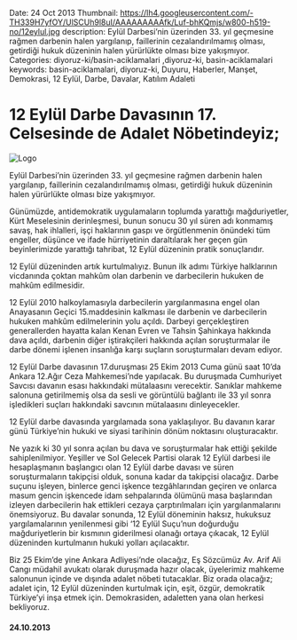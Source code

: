 Date: 24 Oct 2013
Thumbnail: https://lh4.googleusercontent.com/-TH339H7yfOY/UlSCUh9l8uI/AAAAAAAAAfk/Luf-bhKQmjs/w800-h519-no/12eylul.jpg
description: Eylül Darbesi’nin üzerinden 33. yıl geçmesine rağmen darbenin halen yargılanıp, faillerinin cezalandırılmamış olması, getirdiği hukuk düzeninin halen yürürlükte olması bize yakışmıyor.
Categories: diyoruz-ki/basin-aciklamalari ,diyoruz-ki, basin-aciklamalari
keywords: basin-aciklamalari, diyoruz-ki, Duyuru, Haberler, Manşet, Demokrasi, 12 Eylül, Darbe, Davalar, Katılım Adaleti


# 12 Eylül Darbe Davasının 17. Celsesinde de Adalet Nöbetindeyiz;

![Logo](https://lh4.googleusercontent.com/-TH339H7yfOY/UlSCUh9l8uI/AAAAAAAAAfk/Luf-bhKQmjs/w800-h519-no/12eylul.jpg)

 Eylül Darbesi’nin üzerinden 33. yıl geçmesine rağmen darbenin halen yargılanıp, faillerinin cezalandırılmamış olması, getirdiği hukuk düzeninin halen yürürlükte olması bize yakışmıyor.

Günümüzde, antidemokratik uygulamaların toplumda yarattığı mağduriyetler, Kürt Meselesinin derinleşmesi, bunun sonucu 30 yıl süren adı konmamış savaş, hak ihlalleri, işçi haklarının gaspı ve örgütlenmenin önündeki tüm engeller, düşünce ve ifade hürriyetinin daraltılarak her geçen gün beyinlerimizde yarattığı tahribat, 12 Eylül düzeninin pratik sonuçlarıdır.

12 Eylül düzeninden artık kurtulmalıyız. Bunun ilk adımı Türkiye halklarının vicdanında çoktan mahkûm olan darbenin ve darbecilerin hukuken de mahkûm edilmesidir.

12 Eylül 2010 halkoylamasıyla darbecilerin yargılanmasına engel olan Anayasanın Geçici 15.maddesinin kalkması ile darbenin ve darbecilerin hukuken mahkûm edilmelerinin yolu açıldı. Darbeyi gerçekleştiren generallerden hayatta kalan Kenan Evren ve Tahsin Şahinkaya hakkında dava açıldı, darbenin diğer iştirakçileri hakkında açılan soruşturmalar ile darbe dönemi işlenen insanlığa karşı suçların soruşturmaları devam ediyor.

12 Eylül Darbe davasının 17.duruşması 25 Ekim 2013 Cuma günü saat 10’da Ankara 12.Ağır Ceza Mahkemesi’nde yapılacak. Bu duruşmada Cumhuriyet Savcısı davanın esası hakkındaki mütalaasını verecektir. Sanıklar mahkeme salonuna getirilmemiş olsa da sesli ve görüntülü bağlantı ile 33 yıl sonra işledikleri suçları hakkındaki savcının mütalaasını dinleyecekler.

12 Eylül darbe davasında yargılamada sona yaklaşılıyor. Bu davanın karar günü Türkiye’nin hukuki ve siyasi tarihinin dönüm noktasını oluşturacaktır.

Ne yazık ki 30 yıl sonra açılan bu dava ve soruşturmalar hak ettiği şekilde sahiplenilmiyor. Yeşiller ve Sol Gelecek Partisi olarak 12 Eylül darbesi ile hesaplaşmanın başlangıcı olan 12 Eylül darbe davası ve süren soruşturmaların takipçisi olduk, sonuna kadar da takipçisi olacağız. Darbe suçunu işleyen, binlerce genci işkence tezgâhlarından geçiren ve onlarca masum gencin işkencede idam sehpalarında ölümünü masa başlarından izleyen darbecilerin hak ettikleri cezaya çarptırılmaları için yargılanmalarını önemsiyoruz. Bu davalar sonunda,  12 Eylül döneminin haksız, hukuksuz yargılamalarının yenilenmesi gibi ‘12 Eylül Suçu’nun doğurduğu mağduriyetlerin bir kısmının giderilmesi olanağı ortaya çıkacak, 12 Eylül düzeninden kurtulmanın hukuki yolları açılacaktır.

Biz 25 Ekim’de yine Ankara Adliyesi’nde olacağız, Eş Sözcümüz Av. Arif Ali Cangı müdahil avukatı olarak duruşmada hazır olacak, üyelerimiz mahkeme salonunun içinde ve dışında adalet nöbeti tutacaklar. Biz orada olacağız; adalet için, 12 Eylül düzeninden kurtulmak için, eşit, özgür, demokratik Türkiye’yi inşa etmek için. Demokrasiden, adaletten yana olan herkesi bekliyoruz.

#### 24.10.2013
